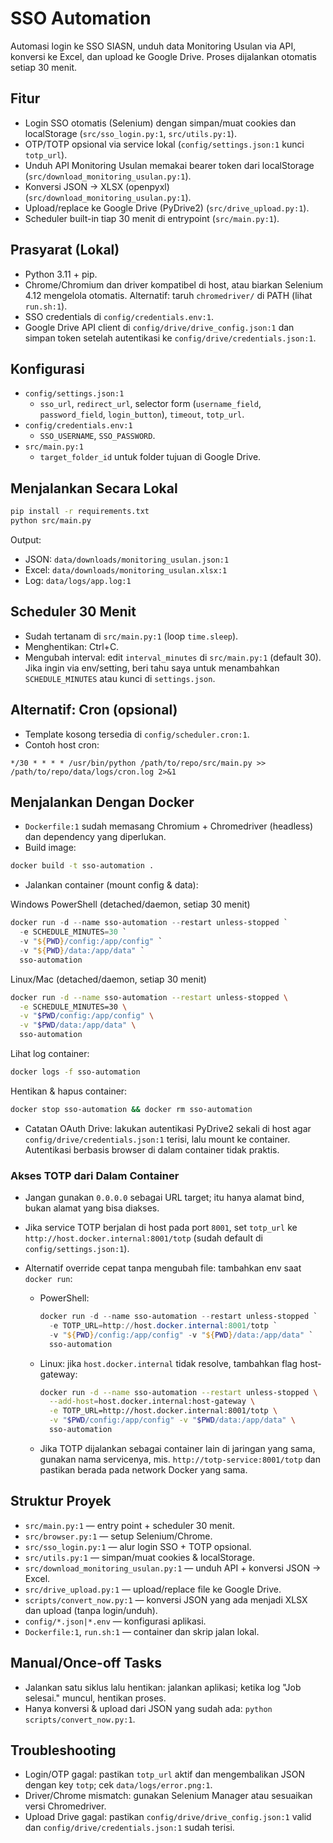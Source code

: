 # SSO Automation

Automasi login ke SSO SIASN, unduh data Monitoring Usulan via API, konversi ke Excel, dan upload ke Google Drive. Proses dijalankan otomatis setiap 30 menit.

## Fitur

- Login SSO otomatis (Selenium) dengan simpan/muat cookies dan localStorage (`src/sso_login.py:1`, `src/utils.py:1`).
- OTP/TOTP opsional via service lokal (`config/settings.json:1` kunci `totp_url`).
- Unduh API Monitoring Usulan memakai bearer token dari localStorage (`src/download_monitoring_usulan.py:1`).
- Konversi JSON → XLSX (openpyxl) (`src/download_monitoring_usulan.py:1`).
- Upload/replace ke Google Drive (PyDrive2) (`src/drive_upload.py:1`).
- Scheduler built-in tiap 30 menit di entrypoint (`src/main.py:1`).

## Prasyarat (Lokal)

- Python 3.11 + pip.
- Chrome/Chromium dan driver kompatibel di host, atau biarkan Selenium 4.12 mengelola otomatis. Alternatif: taruh `chromedriver/` di PATH (lihat `run.sh:1`).
- SSO credentials di `config/credentials.env:1`.
- Google Drive API client di `config/drive/drive_config.json:1` dan simpan token setelah autentikasi ke `config/drive/credentials.json:1`.

## Konfigurasi

- `config/settings.json:1`
  - `sso_url`, `redirect_url`, selector form (`username_field`, `password_field`, `login_button`), `timeout`, `totp_url`.
- `config/credentials.env:1`
  - `SSO_USERNAME`, `SSO_PASSWORD`.
- `src/main.py:1`
  - `target_folder_id` untuk folder tujuan di Google Drive.

## Menjalankan Secara Lokal

```bash
pip install -r requirements.txt
python src/main.py
```

Output:

- JSON: `data/downloads/monitoring_usulan.json:1`
- Excel: `data/downloads/monitoring_usulan.xlsx:1`
- Log: `data/logs/app.log:1`

## Scheduler 30 Menit

- Sudah tertanam di `src/main.py:1` (loop `time.sleep`).
- Menghentikan: Ctrl+C.
- Mengubah interval: edit `interval_minutes` di `src/main.py:1` (default 30). Jika ingin via env/setting, beri tahu saya untuk menambahkan `SCHEDULE_MINUTES` atau kunci di `settings.json`.

## Alternatif: Cron (opsional)

- Template kosong tersedia di `config/scheduler.cron:1`.
- Contoh host cron:

```cron
*/30 * * * * /usr/bin/python /path/to/repo/src/main.py >> /path/to/repo/data/logs/cron.log 2>&1
```

## Menjalankan Dengan Docker

- `Dockerfile:1` sudah memasang Chromium + Chromedriver (headless) dan dependency yang diperlukan.
- Build image:

```bash
docker build -t sso-automation .
```

- Jalankan container (mount config & data):

Windows PowerShell (detached/daemon, setiap 30 menit)

```powershell
docker run -d --name sso-automation --restart unless-stopped `
  -e SCHEDULE_MINUTES=30 `
  -v "${PWD}/config:/app/config" `
  -v "${PWD}/data:/app/data" `
  sso-automation
```

Linux/Mac (detached/daemon, setiap 30 menit)

```bash
docker run -d --name sso-automation --restart unless-stopped \
  -e SCHEDULE_MINUTES=30 \
  -v "$PWD/config:/app/config" \
  -v "$PWD/data:/app/data" \
  sso-automation
```

Lihat log container:

```bash
docker logs -f sso-automation
```

Hentikan & hapus container:

```bash
docker stop sso-automation && docker rm sso-automation
```

- Catatan OAuth Drive: lakukan autentikasi PyDrive2 sekali di host agar `config/drive/credentials.json:1` terisi, lalu mount ke container. Autentikasi berbasis browser di dalam container tidak praktis.

### Akses TOTP dari Dalam Container

- Jangan gunakan `0.0.0.0` sebagai URL target; itu hanya alamat bind, bukan alamat yang bisa diakses.
- Jika service TOTP berjalan di host pada port `8001`, set `totp_url` ke `http://host.docker.internal:8001/totp` (sudah default di `config/settings.json:1`).
- Alternatif override cepat tanpa mengubah file: tambahkan env saat `docker run`:

  - PowerShell:

    ```powershell
    docker run -d --name sso-automation --restart unless-stopped `
      -e TOTP_URL=http://host.docker.internal:8001/totp `
      -v "${PWD}/config:/app/config" -v "${PWD}/data:/app/data" `
      sso-automation
    ```

  - Linux: jika `host.docker.internal` tidak resolve, tambahkan flag host-gateway:

    ```bash
    docker run -d --name sso-automation --restart unless-stopped \
      --add-host=host.docker.internal:host-gateway \
      -e TOTP_URL=http://host.docker.internal:8001/totp \
      -v "$PWD/config:/app/config" -v "$PWD/data:/app/data" \
      sso-automation
    ```

  - Jika TOTP dijalankan sebagai container lain di jaringan yang sama, gunakan nama servicenya, mis. `http://totp-service:8001/totp` dan pastikan berada pada network Docker yang sama.

## Struktur Proyek

- `src/main.py:1` — entry point + scheduler 30 menit.
- `src/browser.py:1` — setup Selenium/Chrome.
- `src/sso_login.py:1` — alur login SSO + TOTP opsional.
- `src/utils.py:1` — simpan/muat cookies & localStorage.
- `src/download_monitoring_usulan.py:1` — unduh API + konversi JSON → Excel.
- `src/drive_upload.py:1` — upload/replace file ke Google Drive.
- `scripts/convert_now.py:1` — konversi JSON yang ada menjadi XLSX dan upload (tanpa login/unduh).
- `config/*.json|*.env` — konfigurasi aplikasi.
- `Dockerfile:1`, `run.sh:1` — container dan skrip jalan lokal.

## Manual/Once-off Tasks

- Jalankan satu siklus lalu hentikan: jalankan aplikasi; ketika log "Job selesai." muncul, hentikan proses.
- Hanya konversi & upload dari JSON yang sudah ada: `python scripts/convert_now.py:1`.

## Troubleshooting

- Login/OTP gagal: pastikan `totp_url` aktif dan mengembalikan JSON dengan key `totp`; cek `data/logs/error.png:1`.
- Driver/Chrome mismatch: gunakan Selenium Manager atau sesuaikan versi Chromedriver.
- Upload Drive gagal: pastikan `config/drive/drive_config.json:1` valid dan `config/drive/credentials.json:1` sudah terisi.
